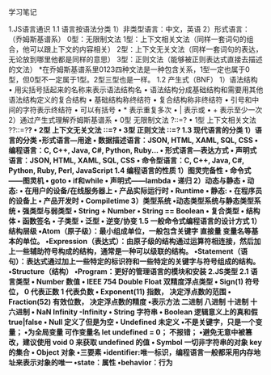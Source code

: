 学习笔记

1.JS语言通识 
 1.1 语言按语法分类
   1）非类型语言：中文，英语
   2）形式语言：
    （乔姆斯基谱系）
      0型：无限制文法
      1型：上下文相关文法（同样一套词句的组合，他可以跟上下文的内容相关）
      2型：上下文无关文法（同样一套词句的表达，无论放到哪里他都是同样的意思）
      3型：正则文法（能够被正则表达式直接去描述的文法）
      *在乔姆斯基谱系里0123四种文法是一种包含关系，1型一定也属于0型，但0型不一定属于1型。2型三型也是一样。
 1.2 产生式（BNF）
   1）语法结构
     • 用尖括号括起来的名称来表示语法结构名
     • 语法结构分成基础结构和需要用其他语法结构定义的复合结构
      • 基础结构称终结符
      • 复合结构称非终结符
      • 引号和中间的字符表示终结符 • 可以有括号
     • * 表示重复多次
     • | 表示或
     • + 表示至少一次
   2）通过产生式理解乔姆斯基谱系
     • 0型 无限制文法  ?::=?
     • 1型 上下文相关文法  ?<A>?::=?<B>?
     • 2型 上下文无关文法  <A>::=?
     • 3型 正则文法 <A>::=<A>?
 1.3 现代语言的分类
   1）语言的分类
     •形式语言—用途 
      • 数据描述语言：JSON, HTML, XAML, SQL, CSS
      • 编程语言：C, C++, Java, C#, Python, Ruby...
     • 形式语言—表达方式 
      • 声明式语言：JSON, HTML, XAML, SQL, CSS
      • 命令型语言：C, C++, Java, C#, Python, Ruby, Perl, JavaScript
 1.4 编程语言的性质
   1）图灵完备性
    • 命令式——图灵机 
     • goto
     • if和while
    • 声明式——lambda
     • 递归
   2）动态与静态
    • 动态:
     • 在用户的设备/在线服务器上
     • 产品实际运行时 
     • Runtime
    • 静态:
     • 在程序员的设备上 • 产品开发时
     • Compiletime
   3）类型系统
     •动态类型系统与静态类型系统
     • 强类型与弱类型
      • String + Number
      • String == Boolean
     • 复合类型
      • 结构体
      • 函数签名
     • 子类型
     • 泛型
      • 逆变/协变
 1.5 一般命令式编程语言的设计方式
  1）结构层级
     •Atom（原子级）：最小组成单位，一般包含关键字 直接量 变量名等基本的单位。
     •Expression（表达式）：由原子级的结构通过运算符相连接，然后加上一些辅助符号构成的结构，通常是一种可以级联的结构。
     •Statement（语句）：表达式通过加上一些特定的标识符和一些特定的关键字与符号组成的结构。
     •Structure（结构）
     •Program：更好的管理语言的模块和安装
2.JS类型
 2.1 语言类型
  • Number 数值
   • IEEE 754 Double Float 双精度浮点类型
    • Sign(1) 符号位， 0 代表正数 1 代表负数
    • Exponent(11) 指数， 决定浮点数的范围
    • Fraction(52) 有效位数， 决定浮点数的精度
   •表示方法 二进制 八进制 十进制 十六进制
   • NaN Infinity -Infinity
  • String 字符串
  • Boolean 逻辑意义上的真和假 true|false
  • Null 定义了但是为空
  • Undefined 未定义
    •不是关键字，只是一个变量；
    •为全局变量 可作变量名 let undefined = 0； 不报错；
    •避免无意中被篡改，建议使用 void 0 来获取 undefined 的值
  • Symbol 一切非字符串的对象 key 的集合
  • Object 对象
   •三要素
    •identifier:唯一标识，编程语言一般都采用内存地址来表示对象的唯一
    •state：属性
    •behavior：行为